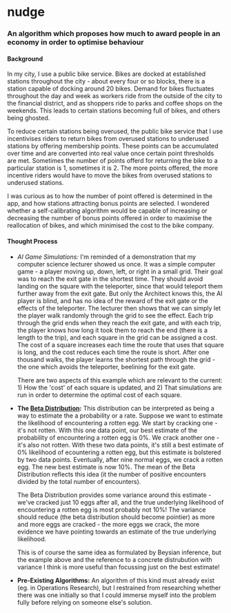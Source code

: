 # nudge
### An algorithm which proposes how much to award people in an economy in order to optimise behaviour

#### Background

In my city, I use a public bike service. Bikes are docked at established stations throughout the city - about every four or so blocks, there is a station capable of docking around 20 bikes. Demand for bikes fluctuates throughout the day and week as workers ride from the outside of the city to the financial district, and as shoppers ride to parks and coffee shops on the weekends. This leads to certain stations becoming full of bikes, and others being ghosted.

To reduce certain stations being overused, the public bike service that I use incentivises riders to return bikes from overused stations to underused stations by offering membership points. These points can be accumulated over time and are converted into real value once certain point thresholds are met. Sometimes the number of points offerd for returning the bike to a particular station is 1, sometimes it is 2. The more points offered, the more incentive riders would have to move the bikes from overused stations to underused stations.

I was curious as to how the number of point offered is determined in the app, and how stations attracting bonus points are selected. I wondered whether a self-calibrating algorithm would be capable of increasing or decreasing the number of bonus points offered in order to maximise the reallocation of bikes, and which minimised the cost to the bike company.


#### Thought Process

- *AI Game Simulations:* I'm reminded of a demonstration that my computer science lecturer showed us once. It was a simple computer game - a player moving up, down, left, or right in a small grid. Their goal was to reach the exit gate in the shortest time. They should avoid landing on the square with the teleporter, since that would teleport them further away from the exit gate. But only the Architect knows this, the AI player is blind, and has no idea of the reward of the exit gate or the effects of the teleporter. The lecturer then shows that we can simply let the player walk randomly through the grid to see the effect. Each trip through the grid ends when they reach the exit gate, and with each trip, the player knows how long it took them to reach the end (there is a length to the trip), and each square in the grid can be assigned a cost. The cost of a square increases each time the route that uses that square is long, and the cost reduces each time the route is short. After one thousand walks, the player learns the shortest path through the grid - the one which avoids the teleporter, beelining for the exit gate.

  There are two aspects of this example which are relevant to the current: 1) How the 'cost' of each square is updated, and 2) That simulations are run in order to determine the optimal cost of each square.
 
- **The [Beta Distribution](https://en.wikipedia.org/wiki/Beta_distribution):** This distribution can be interpreted as being a way to estimate the a probability or a rate. Suppose we want to estimate the likelihood of encountering a rotten egg. We start by cracking one - it's not rotten. With this one data point, our best estimate of the probability of encountering a rotten egg is 0%. We crack another one - it's also not rotten. With these two data points, it's still a best estimate of 0% likelihood of ecountering a rotten egg, but this estimate is bolstered by two data points. Eventually, after nine normal eggs, we crack a rotten egg. The new best estimate is now 10%. The mean of the Beta Distribution reflects this idea (it the number of positive encounters divided by the total number of encounters).

  The Beta Distribution provides some variance around this estimate - we've cracked just 10 eggs after all, and the true underlying likelihood of encountering a rotten egg is most probably not 10%! The variance should reduce (the beta distribution should become pointier) as more and more eggs are cracked - the more eggs we crack, the more evidence we have pointing towards an estimate of the true underlying likelihood.

  This is of course the same idea as formulated by Beysian inference, but the example above and the reference to a concrete distrubution with variance I think is more useful than focussing just on the best estimate!

- **Pre-Existing Algorithms:** An algorithm of this kind must already exist (eg. in Operations Research), but I restrained from researching whether there was one initially so that I could immerse myself into the problem fully before relying on someone else's solution. 
